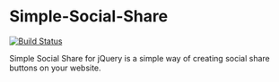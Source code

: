 # Simple-Social-Share

[![Build Status](https://travis-ci.org/MightyMedia/Simple-Social-Share.svg?branch=develop)](https://travis-ci.org/MightyMedia/Simple-Social-Share)

Simple Social Share for jQuery is a simple way of creating social share buttons on your website.
